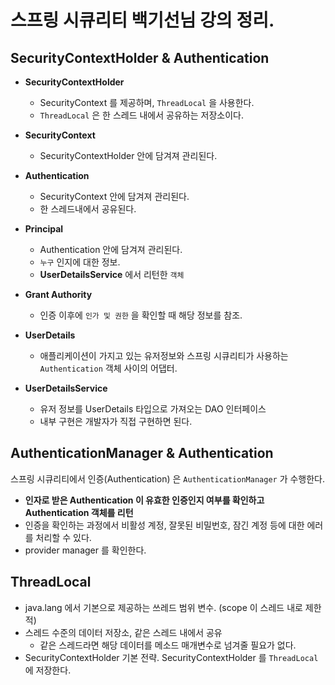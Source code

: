 # 스프링 시큐리티 백기선님 강의 정리.
## SecurityContextHolder & Authentication

- __SecurityContextHolder__
  - SecurityContext 를 제공하며, `ThreadLocal` 을 사용한다.
  - `ThreadLocal` 은 한 스레드 내에서 공유하는 저장소이다.
  
- __SecurityContext__
  - SecurityContextHolder 안에 담겨져 관리된다.
  
- __Authentication__
  - SecurityContext 안에 담겨져 관리된다.
  - 한 스레드내에서 공유된다.
  
- __Principal__
  - Authentication 안에 담겨져 관리된다.
  - `누구` 인지에 대한 정보.
  - __UserDetailsService__ 에서 리턴한 `객체`

- __Grant Authority__
  - 인증 이후에 `인가 및 권한` 을 확인할 때 해당 정보를 참조.

- __UserDetails__
  - 애플리케이션이 가지고 있는 유저정보와 스프링 시큐리티가 사용하는 `Authentication` 객체 사이의 어댑터.
  
- __UserDetailsService__
  - 유저 정보를 UserDetails 타입으로 가져오는 DAO 인터페이스
  - 내부 구현은 개발자가 직접 구현하면 된다.

## AuthenticationManager & Authentication
스프링 시큐리티에서 인증(Authentication) 은 `AuthenticationManager` 가 수행한다.   
- __인자로 받은 Authentication 이 유효한 인증인지 여부를 확인하고 Authentication 객체를 리턴__
- 인증을 확인하는 과정에서 비활성 계정, 잘못된 비밀번호, 잠긴 계정 등에 대한 에러를 처리할 수 있다.
- provider manager 를 확인한다.

## ThreadLocal
- java.lang 에서 기본으로 제공하는 쓰레드 범위 변수. (scope 이 스레드 내로 제한적)
- 스레드 수준의 데이터 저장소, 같은 스레드 내에서 공유
  - 같은 스레드라면 해당 데이터를 메소드 매개변수로 넘겨줄 필요가 없다.
- SecurityContextHolder 기본 전략. SecurityContextHolder 를 `ThreadLocal` 에 저장한다.
